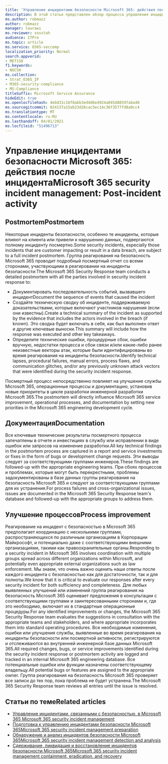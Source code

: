 ```yaml
---
title: 'Управление инцидентами безопасности Microsoft 365: действия после инцидента'
description: В этой статье представлен обзор процесса управления инцидентами безопасности после инцидента в Microsoft 365.
ms.author: robmazz
author: robmazz
manager: laurawi
ms.reviewer: sosstah
audience: ITPro
ms.topic: article
ms.service: O365-seccomp
localization_priority: Normal
search.appverid:
- MET150
f1.keywords:
- NOCSH
ms.collection:
- Strat_O365_IP
- M365-security-compliance
- MS-Compliance
titleSuffix: Microsoft Service Assurance
hideEdit: true
ms.openlocfilehash: 4ebd31c16f8abb3eddd6ed924a045d88597aba40
ms.sourcegitcommit: 024137a15ab23d26cac5ec14c36f3577fd8a0cc4
ms.translationtype: MT
ms.contentlocale: ru-RU
ms.lasthandoff: 04/01/2021
ms.locfileid: "51496713"
---
```

# <a name="microsoft-365-security-incident-management-post-incident-activity"></a><span data-ttu-id="100db-103">Управление инцидентами безопасности Microsoft 365: действия после инцидента</span><span class="sxs-lookup"><span data-stu-id="100db-103">Microsoft 365 security incident management: Post-incident activity</span></span>

## <a name="postmortem"></a><span data-ttu-id="100db-104">Postmortem</span><span class="sxs-lookup"><span data-stu-id="100db-104">Postmortem</span></span>

<span data-ttu-id="100db-105">Некоторые инциденты безопасности, особенно те инциденты, которые влияют на клиента или привели к нарушению данных, подвергаются полному инциденту посмертно.</span><span class="sxs-lookup"><span data-stu-id="100db-105">Some security incidents, especially those incidents that are customer impacting or result in a data breach, are subject to a full incident postmortem.</span></span> <span data-ttu-id="100db-106">Группа реагирования на безопасность Microsoft 365 проводит подробный посмертный отчет со всеми сторонами, участвующими в реагировании на инциденты безопасности:</span><span class="sxs-lookup"><span data-stu-id="100db-106">The Microsoft 365 Security Response team conducts a detailed postmortem with all the parties involved in security incident response to:</span></span>

- <span data-ttu-id="100db-107">Документировать последовательность событий, вызвавшего инцидент</span><span class="sxs-lookup"><span data-stu-id="100db-107">Document the sequence of events that caused the incident</span></span>
- <span data-ttu-id="100db-108">Создайте техническую сводку об инциденте, поддерживаемую доказательствами, которые включают участников нарушения (если они известны).</span><span class="sxs-lookup"><span data-stu-id="100db-108">Create a technical summary of the incident as supported by the evidence that includes the actors involved in the breach (if known).</span></span> <span data-ttu-id="100db-109">Это сводка будет включать в себя, как был выполнен ответ и другие ключевые выноски.</span><span class="sxs-lookup"><span data-stu-id="100db-109">This summary will include how the response was executed and other key takeaways.</span></span>
- <span data-ttu-id="100db-110">Определите технические ошибки, процедурные сбои, ошибки вручную, недостатки процесса и сбои связи и/или какие-либо ранее неизвестные векторы атак, которые были идентифицированы во время реагирования на инциденты безопасности.</span><span class="sxs-lookup"><span data-stu-id="100db-110">Identify technical lapses, procedural failures, manual errors, process flaws, and communication glitches, and/or any previously unknown attack vectors that were identified during the security incident response.</span></span>

<span data-ttu-id="100db-111">Посмертный процесс непосредственно повлияет на улучшение службы Microsoft 365, операционные процессы и документацию, установив новые приоритеты в цикле разработки инженерной разработки Microsoft 365.</span><span class="sxs-lookup"><span data-stu-id="100db-111">The postmortem will directly influence Microsoft 365 service improvement, operational processes, and documentation by setting new priorities in the Microsoft 365 engineering development cycle.</span></span>

## <a name="documentation"></a><span data-ttu-id="100db-112">Документация</span><span class="sxs-lookup"><span data-stu-id="100db-112">Documentation</span></span>

<span data-ttu-id="100db-113">Все ключевые технические результаты посмертного процесса запечатлены в отчете и инвестициях в службу или исправлении в виде ошибок или запросов на изменение разработки.</span><span class="sxs-lookup"><span data-stu-id="100db-113">All key technical findings in the postmortem process are captured in a report and service investments or fixes in the form of bugs or development change requests.</span></span> <span data-ttu-id="100db-114">Эти выводы следует за соответствующими группами инженеров.</span><span class="sxs-lookup"><span data-stu-id="100db-114">These findings are followed-up with the appropriate engineering teams.</span></span> <span data-ttu-id="100db-115">При сбоях процессов и проблемах, которые могут быть перекрестными, проблемы задокументированы в базе данных группы реагирования на безопасность Microsoft 365 и следуют за соответствующими группами для их устранения.</span><span class="sxs-lookup"><span data-stu-id="100db-115">For process failures and cross-organizational issues, issues are documented in the Microsoft 365 Security Response team's database and followed-up with the appropriate groups to address them.</span></span>

## <a name="process-improvement"></a><span data-ttu-id="100db-116">Улучшение процессов</span><span class="sxs-lookup"><span data-stu-id="100db-116">Process improvement</span></span>

<span data-ttu-id="100db-117">Реагирование на инцидент с безопасностью в Microsoft 365 предполагает координацию с несколькими группами, распространяющихся по различным организациям в Корпорации Майкрософт, и потенциально даже с соответствующими внешними организациями, такими как правоохранительные органы.</span><span class="sxs-lookup"><span data-stu-id="100db-117">Responding to a security incident in Microsoft 365 involves coordination with multiple groups spread across different organizations within Microsoft, and potentially even appropriate external organizations such as law enforcement.</span></span> <span data-ttu-id="100db-118">Мы знаем, что очень важно оценить наши ответы после каждого инцидента с безопасностью как для достаточности, так и для полноты.</span><span class="sxs-lookup"><span data-stu-id="100db-118">We know that it is critical to evaluate our responses after every security incident for both sufficiency and completeness.</span></span> <span data-ttu-id="100db-119">Для любых выявленных улучшений или изменений группа реагирования на безопасность Microsoft 365 оценивает предложения в консультации с соответствующими группами и заинтересованными сторонами и, где это необходимо, включает их в стандартные операционные процедуры.</span><span class="sxs-lookup"><span data-stu-id="100db-119">For any identified improvements or changes, the Microsoft 365 Security Response team evaluates the suggestions in consultation with the appropriate teams and stakeholders, and where appropriate incorporates them into standard operating procedures.</span></span> <span data-ttu-id="100db-120">Все необходимые изменения, ошибки или улучшения службы, выявленные во время реагирования на инциденты безопасности или посмертной активности, регистрируются и отслеживаются во внутренней инженерной базе данных Microsoft 365.</span><span class="sxs-lookup"><span data-stu-id="100db-120">All required changes, bugs, or service improvements identified during the security incident response or postmortem activity are logged and tracked in an internal Microsoft 365 engineering database.</span></span> <span data-ttu-id="100db-121">Все потенциальные ошибки или функции назначены соответствующему владельцу.</span><span class="sxs-lookup"><span data-stu-id="100db-121">All potential bugs or features are assigned to the appropriate owner.</span></span> <span data-ttu-id="100db-122">Группа реагирования на безопасность Microsoft 365 проверяет все записи до тех пор, пока проблема не будет устранена.</span><span class="sxs-lookup"><span data-stu-id="100db-122">The Microsoft 365 Security Response team reviews all entries until the issue is resolved.</span></span>

## <a name="related-articles"></a><span data-ttu-id="100db-123">Статьи по теме</span><span class="sxs-lookup"><span data-stu-id="100db-123">Related articles</span></span>

- [<span data-ttu-id="100db-124">Управление инцидентами, связанными с безопасностью, в Microsoft 365 </span><span class="sxs-lookup"><span data-stu-id="100db-124">Microsoft 365 security incident management</span></span>](assurance-security-incident-management.md)
- [<span data-ttu-id="100db-125">Подготовка к управлению инцидентами безопасности Microsoft 365</span><span class="sxs-lookup"><span data-stu-id="100db-125">Microsoft 365 security incident management preparation</span></span>](assurance-sim-preparation.md)
- [<span data-ttu-id="100db-126">Обнаружение и анализ инцидентов безопасности Microsoft 365</span><span class="sxs-lookup"><span data-stu-id="100db-126">Microsoft 365 security incident management detection and analysis</span></span>](assurance-sim-detection-analysis.md)
- [<span data-ttu-id="100db-127">Сдерживание, ликвидация и восстановление инцидентов безопасности Microsoft 365</span><span class="sxs-lookup"><span data-stu-id="100db-127">Microsoft 365 security incident management containment, eradication, and recovery</span></span>](assurance-sim-containment-eradication-recovery.md)
